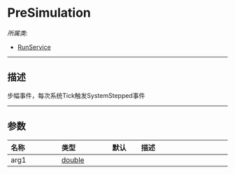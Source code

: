 # PreSimulation

*所属类*:
* [RunService](/Api/Classes/Service/RunService.md)
------------------------------------------------------------------------------------------
## 描述

步幅事件，每次系统Tick触发SystemStepped事件

------------------------------------------------------------------------------------------
## 参数

|<div style="width:100px">名称</div>|<div style="width:100px">类型</div>|<div style="width:50px">默认</div>|<div style="width:350px">描述</div>|
|:---|:---|:---|:---|
|arg1|[double](/Api/DataType/Double.md)|||
